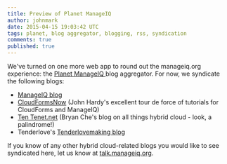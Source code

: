 ```yaml
---
title: Preview of Planet ManageIQ
author: johnmark
date: 2015-04-15 19:03:42 UTC
tags: planet, blog aggregator, blogging, rss, syndication
comments: true
published: true
---
```


We've turned on one more web app to round out the manageiq.org experience: the [Planet ManageIQ ](http://planet.manageiq.org/)blog aggregator. For now, we syndicate the following blogs:

* [ManageIQ blog](/blog/)
* [CloudFormsNow](http://cloudformsnow.com/) (John Hardy's excellent tour de force of tutorials for CloudForms and ManageIQ)
* [Ten Tenet.net](http://tentenet.net) (Bryan Che's blog on all things hybrid cloud - look, a palindrome!)
* Tenderlove's [Tenderlovemaking blog](http://tenderlovemaking.com/)

If you know of any other hybrid cloud-related blogs you would like to see syndicated here, let us know at [talk.manageiq.org](http://talk.manageiq.org/). 

